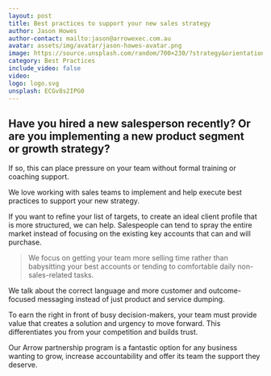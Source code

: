 ```yaml
---
layout: post
title: Best practices to support your new sales strategy
author: Jason Howes
author-contact: mailto:jason@arrowexec.com.au
avatar: assets/img/avatar/jason-howes-avatar.png
image: https://source.unsplash.com/random/700×230/?strategy&orientation=landscape
category: Best Practices
include_video: false
video: 
logo: logo.svg
unsplash: ECGv8s2IPG0
---
```


## Have you hired a new salesperson recently? Or are you implementing a new product segment or growth strategy? 

If so, this can place pressure on your team without formal training or coaching support.

We love working with sales teams to implement and help execute best practices to support your new strategy.

If you want to refine your list of targets, to create an ideal client profile that is more structured, we can help. Salespeople can tend to spray the entire market instead of focusing on the existing key accounts that can and will purchase.

> We focus on getting your team more selling time rather than babysitting your best accounts or tending to comfortable daily non-sales-related tasks.

We talk about the correct language and more customer and outcome-focused messaging instead of just product and service dumping.

To earn the right in front of busy decision-makers, your team must provide value that creates a solution and urgency to move forward. This differentiates you from your competition and builds trust.

Our Arrow partnership program is a fantastic option for any business wanting to grow, increase accountability and offer its team the support they deserve.
